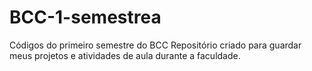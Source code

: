 # BCC-1-semestrea
Códigos do primeiro semestre do BCC
Repositório criado para guardar meus projetos e atividades de aula durante a faculdade.
